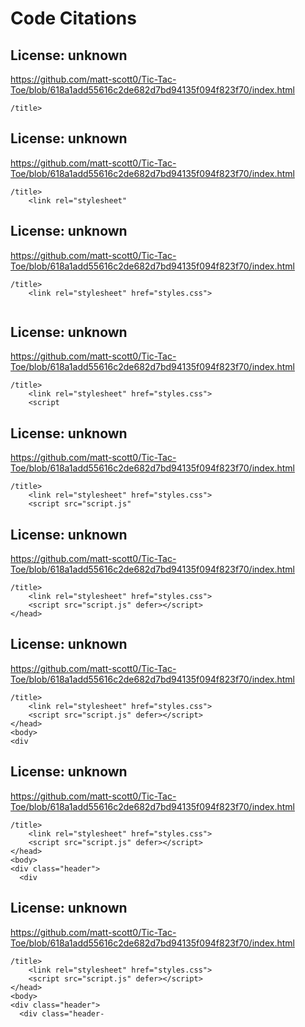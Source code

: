 # Code Citations

## License: unknown
https://github.com/matt-scott0/Tic-Tac-Toe/blob/618a1add55616c2de682d7bd94135f094f823f70/index.html

```
/title>
```


## License: unknown
https://github.com/matt-scott0/Tic-Tac-Toe/blob/618a1add55616c2de682d7bd94135f094f823f70/index.html

```
/title>
    <link rel="stylesheet"
```


## License: unknown
https://github.com/matt-scott0/Tic-Tac-Toe/blob/618a1add55616c2de682d7bd94135f094f823f70/index.html

```
/title>
    <link rel="stylesheet" href="styles.css">
    
```


## License: unknown
https://github.com/matt-scott0/Tic-Tac-Toe/blob/618a1add55616c2de682d7bd94135f094f823f70/index.html

```
/title>
    <link rel="stylesheet" href="styles.css">
    <script
```


## License: unknown
https://github.com/matt-scott0/Tic-Tac-Toe/blob/618a1add55616c2de682d7bd94135f094f823f70/index.html

```
/title>
    <link rel="stylesheet" href="styles.css">
    <script src="script.js"
```


## License: unknown
https://github.com/matt-scott0/Tic-Tac-Toe/blob/618a1add55616c2de682d7bd94135f094f823f70/index.html

```
/title>
    <link rel="stylesheet" href="styles.css">
    <script src="script.js" defer></script>
</head>
```


## License: unknown
https://github.com/matt-scott0/Tic-Tac-Toe/blob/618a1add55616c2de682d7bd94135f094f823f70/index.html

```
/title>
    <link rel="stylesheet" href="styles.css">
    <script src="script.js" defer></script>
</head>
<body> 
<div
```


## License: unknown
https://github.com/matt-scott0/Tic-Tac-Toe/blob/618a1add55616c2de682d7bd94135f094f823f70/index.html

```
/title>
    <link rel="stylesheet" href="styles.css">
    <script src="script.js" defer></script>
</head>
<body> 
<div class="header">
  <div
```


## License: unknown
https://github.com/matt-scott0/Tic-Tac-Toe/blob/618a1add55616c2de682d7bd94135f094f823f70/index.html

```
/title>
    <link rel="stylesheet" href="styles.css">
    <script src="script.js" defer></script>
</head>
<body> 
<div class="header">
  <div class="header-
```

